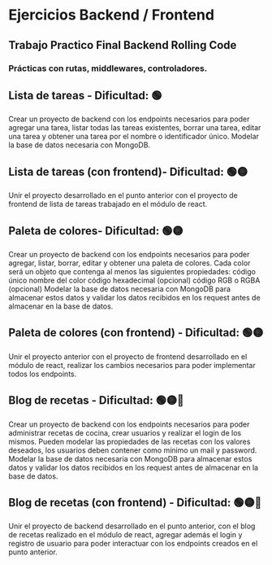 # Ejercicios Backend / Frontend 
## Trabajo Practico Final Backend Rolling Code
### Prácticas con rutas, middlewares, controladores.

## Lista de tareas - Dificultad: 🟢
Crear un proyecto de backend con los endpoints necesarios para poder agregar una tarea, listar todas las tareas existentes, borrar una tarea, editar una tarea y obtener una tarea por el nombre o identificador único. Modelar la base de datos necesaria con MongoDB.

## Lista de tareas (con frontend)- Dificultad: 🟢🟡
Unir el proyecto desarrollado en el punto anterior con el proyecto de frontend de lista de tareas trabajado en el módulo de react.

## Paleta de colores- Dificultad: 🟢🟡
Crear un proyecto de backend con los endpoints necesarios para poder agregar, listar, borrar, editar y obtener una paleta de colores. Cada color será un objeto que contenga al menos las siguientes propiedades: código único nombre del color código hexadecimal (opcional) código RGB o RGBA (opcional) Modelar la base de datos necesaria con MongoDB para almacenar estos datos y validar los datos recibidos en los request antes de almacenar en la base de datos.

## Paleta de colores (con frontend) - Dificultad: 🟢🟡
Unir el proyecto anterior con el proyecto de frontend desarrollado en el módulo de react, realizar los cambios necesarios para poder implementar todos los endpoints.

## Blog de recetas - Dificultad: 🟢🟡🔴
Crear un proyecto de backend con los endpoints necesarios para poder administrar recetas de cocina, crear usuarios y realizar el login de los mismos. Pueden modelar las propiedades de las recetas con los valores deseados, los usuarios deben contener como mínimo un mail y password. Modelar la base de datos necesaria con MongoDB para almacenar estos datos y validar los datos recibidos en los request antes de almacenar en la base de datos.

## Blog de recetas (con frontend) - Dificultad: 🟢🟡🔴
Unir el proyecto de backend desarrollado en el punto anterior, con el blog de recetas realizado en el módulo de react, agregar además el login y registro de usuario para poder interactuar con los endpoints creados en el punto anterior.
